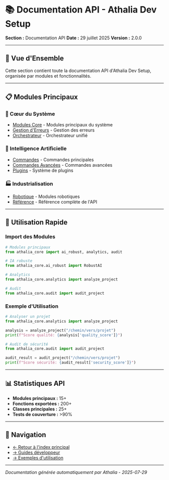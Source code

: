 # 📚 Documentation API - Athalia Dev Setup

**Section :** Documentation API
**Date :** 29 juillet 2025
**Version :** 2.0.0

---

## 🎯 **Vue d'Ensemble**

Cette section contient toute la documentation API d'Athalia Dev Setup, organisée par modules et fonctionnalités.

---

## 📋 **Modules Principaux**

### **🧠 Cœur du Système**
- [Modules Core](core_modules.md) - Modules principaux du système
- [Gestion d'Erreurs](ERROR_HANDLING.md) - Gestion des erreurs
- [Orchestrateur](orchestrator.md) - Orchestrateur unifié

### **🤖 Intelligence Artificielle**
- [Commandes](COMMANDES.md) - Commandes principales
- [Commandes Avancées](COMMANDES_AVANCEES.md) - Commandes avancées
- [Plugins](plugins.md) - Système de plugins

### **🏭 Industrialisation**
- [Robotique](robotics.md) - Modules robotiques
- [Référence](REFERENCE.md) - Référence complète de l'API

---

## 🚀 **Utilisation Rapide**

### **Import des Modules**
```python
# Modules principaux
from athalia_core import ai_robust, analytics, audit

# IA robuste
from athalia_core.ai_robust import RobustAI

# Analytics
from athalia_core.analytics import analyze_project

# Audit
from athalia_core.audit import audit_project
```

### **Exemple d'Utilisation**
```python
# Analyser un projet
from athalia_core.analytics import analyze_project

analysis = analyze_project("/chemin/vers/projet")
print(f"Score qualité: {analysis['quality_score']}")

# Audit de sécurité
from athalia_core.audit import audit_project

audit_result = audit_project("/chemin/vers/projet")
print(f"Score sécurité: {audit_result['security_score']}")
```

---

## 📊 **Statistiques API**

- **Modules principaux :** 15+
- **Fonctions exportées :** 200+
- **Classes principales :** 25+
- **Tests de couverture :** >90%

---

## 🔗 **Navigation**

- [← Retour à l'index principal](../README.md)
- [→ Guides développeur](../DEVELOPER/)
- [→ Exemples d'utilisation](../GUIDES/)

---

*Documentation générée automatiquement par Athalia - 2025-07-29*
